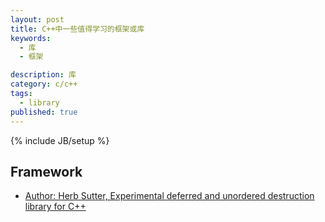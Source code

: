 ```yaml
---
layout: post
title: C++中一些值得学习的框架或库
keywords:
  - 库
  - 框架

description: 库
category: c/c++
tags:
  - library
published: true
---
```

{% include JB/setup %}



<!--more-->
## Framework
* [Author: Herb Sutter, Experimental deferred and unordered destruction library for C++](https://github.com/hsutter/gcpp)




